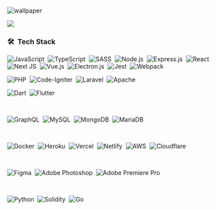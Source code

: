 <!--![wallpaper](https://user-images.githubusercontent.com/28738855/90339984-60c39c00-e027-11ea-8a99-6f953ab58e2d.jpg) -->
<!-- ![wallpaper](https://user-images.githubusercontent.com/28738855/103159488-03c1c900-4805-11eb-8990-9cccb9a9ba4d.png) -->
![wallpaper](https://user-images.githubusercontent.com/28738855/110953451-57629e00-8382-11eb-9763-77d847e34e13.jpg)

<img src="https://user-images.githubusercontent.com/73097560/115834477-dbab4500-a447-11eb-908a-139a6edaec5c.gif"> 

### 🛠 &nbsp;Tech Stack

![JavaScript](https://img.shields.io/badge/-JavaScript-05122A?style=flat&logo=javascript)&nbsp;
![TypeScript](https://img.shields.io/badge/typescript-%23007ACC.svg?flat&logo=typescript&logoColor=white)&nbsp;
![SASS](https://img.shields.io/badge/SASS-hotpink.svg?flat&logo=SASS&logoColor=white)&nbsp;
![Node.js](https://img.shields.io/badge/-Node.js-05122A?style=flat&logo=node.js)&nbsp;
![Express.js](https://img.shields.io/badge/express.js-%23404d59.svg?style=flat&logo=express&logoColor=%2361DAFB)&nbsp;
![React](https://img.shields.io/badge/-React-05122A?style=flat&logo=react)&nbsp;
![Next JS](https://img.shields.io/badge/Next-black?style=flat&logo=next.js&logoColor=white)&nbsp;
![Vue.js](https://img.shields.io/badge/vuejs-%2335495e.svg?style=flat&logo=vuedotjs&logoColor=%234FC08D)&nbsp;
![Electron.js](https://img.shields.io/badge/Electron-191970?style=flat&logo=Electron&logoColor=white)&nbsp;
![Jest](https://img.shields.io/badge/-jest-%23C21325?style=flat&logo=jest&logoColor=white)&nbsp;
![Webpack](https://img.shields.io/badge/webpack-%238DD6F9.svg?flat&logo=webpack&logoColor=black)&nbsp;

![PHP](https://img.shields.io/badge/php-%23777BB4.svg?style=flat&logo=php&logoColor=white)&nbsp;
![Code-Igniter](https://img.shields.io/badge/CodeIgniter-%23EF4223.svg?style=flat&logo=codeIgniter&logoColor=white)&nbsp;
![Laravel](https://img.shields.io/badge/laravel-%23FF2D20.svg?style=flat&logo=laravel&logoColor=white)&nbsp;
![Apache](https://img.shields.io/badge/apache-%23D42029.svg?style=flat&logo=apache&logoColor=white)&nbsp;

![Dart](https://img.shields.io/badge/dart-%230175C2.svg?style=flat&logo=dart&logoColor=white)&nbsp;
![Flutter](https://img.shields.io/badge/Flutter-%2302569B.svg?style=flat&logo=Flutter&logoColor=white)&nbsp;

<br>

![GraphQL](https://img.shields.io/badge/-GraphQL-E10098?style=flat&logo=graphql&logoColor=white)&nbsp;
![MySQL](https://img.shields.io/badge/mysql-%2300f.svg?style=flat&logo=mysql&logoColor=white)&nbsp;
![MongoDB](https://img.shields.io/badge/MongoDB-%234ea94b.svg?flat&logo=mongodb&logoColor=white)&nbsp;
![MariaDB](https://img.shields.io/badge/MariaDB-003545?style=flat&logo=mariadb&logoColor=white)&nbsp;

<br>

![Docker](https://img.shields.io/badge/docker-%230db7ed.svg?style=flat&logo=docker&logoColor=white)&nbsp;
![Heroku](https://img.shields.io/badge/heroku-%23430098.svg?style=flat&logo=heroku&logoColor=white)&nbsp;
![Vercel](https://img.shields.io/badge/vercel-%23000000.svg?style=flat&logo=vercel&logoColor=white)&nbsp;
![Netlify](https://img.shields.io/badge/netlify-%23000000.svg?style=flat&logo=netlify&logoColor=#00C7B7)&nbsp;
![AWS](https://img.shields.io/badge/AWS-%23FF9900.svg?style=flat&logo=amazon-aws&logoColor=white)&nbsp;
![Cloudflare](https://img.shields.io/badge/Cloudflare-F38020?style=flat&logo=Cloudflare&logoColor=white)&nbsp;

<br>

![Figma](https://img.shields.io/badge/figma-%23F24E1E.svg?style=flat&logo=figma&logoColor=white)&nbsp;
![Adobe Photoshop](https://img.shields.io/badge/adobephotoshop-%2331A8FF.svg?style=flat&logo=adobephotoshop&logoColor=white)&nbsp;
![Adobe Premiere Pro](https://img.shields.io/badge/Adobe%20Premiere%20Pro-9999FF.svg?style=flat&logo=Adobe%20Premiere%20Pro&logoColor=white)&nbsp;

<br>

![Python](https://img.shields.io/badge/python-3670A0?style=for-the-badge&logo=python&logoColor=ffdd54)&nbsp;
![Solidity](https://img.shields.io/badge/Solidity-%23363636.svg?style=for-the-badge&logo=solidity&logoColor=white)&nbsp;
![Go](https://img.shields.io/badge/go-%2300ADD8.svg?style=for-the-badge&logo=go&logoColor=white)&nbsp;
